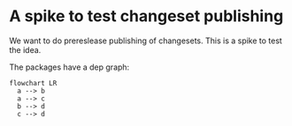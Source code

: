 # A spike to test changeset publishing

We want to do prereslease publishing of changesets. This is a spike to test the idea.

The packages have a dep graph:

```mermaid
flowchart LR
  a --> b
  a --> c
  b --> d
  c --> d
```